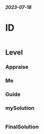 ##### 2023-07-18
# ID
```

```
## Level

### Appraise

### Me



### Guide


### mySolution
```java

```
### FinalSolution
```java

```
